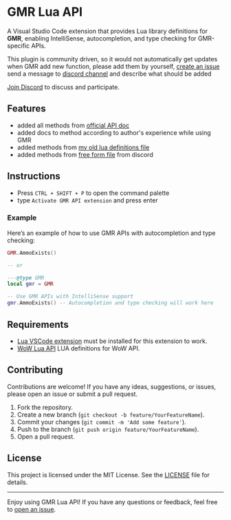 
# GMR Lua API

A Visual Studio Code extension that provides Lua library definitions for **GMR**, enabling IntelliSense, autocompletion, and type checking for GMR-specific APIs.

This plugin is community driven, so it would not automatically get updates when GMR add new function, please add them by yourself, [create an issue](https://github.com/WoW-U/vscode-gmr-api/issues/new) send a message to [discord channel](https://discord.gg/72TFvXMVT6) and describe what should be added

[Join Discord](https://discord.gg/72TFvXMVT6) to discuss and participate.

## Features

- added all methods from [official API doc](https://gmrwow.com/docs/#/api)
- added docs to method according to author's experience while using GMR
- added methods from [my old lua definitions file](https://gitlab.com/gmr-wow/gmr-community-scripts/-/blob/6c02a9282ea6f3570c0f55953da96ab15bd48a13/api/_gmr_definitions.lua)
- added methods from [free form file](https://gitlab.com/gmr-wow/gmr-community-scripts/-/blob/6c02a9282ea6f3570c0f55953da96ab15bd48a13/api/gmr_api_incomplete.lua) from discord 

## Instructions

- Press `CTRL + SHIFT + P` to open the command palette
- type `Activate GMR API extension` and press enter

### Example
Here’s an example of how to use GMR APIs with autocompletion and type checking:

```lua
GMR.AmmoExists()

-- or 

---@type GMR
local gmr = GMR

-- Use GMR APIs with IntelliSense support
gmr.AmmoExists() -- Autocompletion and type checking will work here
```

## Requirements

- [Lua VSCode extension](https://marketplace.visualstudio.com/items?itemName=sumneko.lua)  must be installed for this extension to work.
- [WoW Lua API](https://marketplace.visualstudio.com/items?itemName=ketho.wow-api) LUA definitions for WoW API.

## Contributing

Contributions are welcome! If you have any ideas, suggestions, or issues, please open an issue or submit a pull request.

1. Fork the repository.
2. Create a new branch (`git checkout -b feature/YourFeatureName`).
3. Commit your changes (`git commit -m 'Add some feature'`).
4. Push to the branch (`git push origin feature/YourFeatureName`).
5. Open a pull request.

## License

This project is licensed under the MIT License. See the [LICENSE](https://github.com/WoW-U/vscode-gmr-api/blob/main/LICENSE) file for details.

---

Enjoy using GMR Lua API! If you have any questions or feedback, feel free to [open an issue](https://github.com/WoW-U/vscode-gmr-api/issues).
